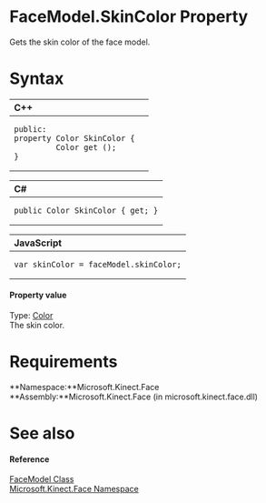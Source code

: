 FaceModel.SkinColor Property  
============================  

Gets the skin color of the face model. <span id="syntaxSection"></span>

Syntax  
======  

<table>
<colgroup>
<col width="100%" />
</colgroup>
<thead>
<tr class="header">
<th align="left">C++</th>
</tr>
</thead>
<tbody>
<tr class="odd">
<td align="left"><pre><code>public:  
property Color SkinColor {  
         Color get ();  
}</code></pre></td>
</tr>
</tbody>
</table>

<table>
<colgroup>
<col width="100%" />
</colgroup>
<thead>
<tr class="header">
<th align="left">C#</th>
</tr>
</thead>
<tbody>
<tr class="odd">
<td align="left"><pre><code>public Color SkinColor { get; }</code></pre></td>
</tr>
</tbody>
</table>

<table>
<colgroup>
<col width="100%" />
</colgroup>
<thead>
<tr class="header">
<th align="left">JavaScript</th>
</tr>
</thead>
<tbody>
<tr class="odd">
<td align="left"><pre><code>var skinColor = faceModel.skinColor;</code></pre></td>
</tr>
</tbody>
</table>

<span id="ID4ER"></span>
#### Property value  

Type: [Color](http://msdn.microsoft.com/en-us/library/windows.ui.color.aspx)  
The skin color.  

<span id="requirements"></span>

Requirements  
============  

**Namespace:**Microsoft.Kinect.Face  
**Assembly:**Microsoft.Kinect.Face (in microsoft.kinect.face.dll)  

<span id="ID4E3"></span>

See also  
========  

<span id="ID4E5"></span>
#### Reference  

[FaceModel Class](../../FaceModel_Class.md)  
 [Microsoft.Kinect.Face Namespace](../../../Kinect.Face.md)  



<!--Please do not edit the data in the comment block below.-->
<!--
TOCTitle : SkinColor Property
RLTitle : FaceModel.SkinColor Property
KeywordK : SkinColor property
KeywordK : FaceModel.SkinColor property
KeywordF : Microsoft.Kinect.Face.FaceModel.SkinColor
KeywordF : FaceModel.SkinColor
KeywordF : SkinColor
KeywordF : Microsoft.Kinect.Face.FaceModel.SkinColor
KeywordA : P:Microsoft.Kinect.Face.FaceModel.SkinColor
AssetID : P:Microsoft.Kinect.Face.FaceModel.SkinColor
Locale : en-us
CommunityContent : 1
APIType : Managed
APILocation : microsoft.kinect.face.dll
APIName : Microsoft.Kinect.Face.FaceModel.SkinColor
TargetOS : Windows
TopicType : kbSyntax
DevLang : VB
DevLang : CSharp
DevLang : JavaScript
DevLang : C++
DocSet : K4Wv2
ProjType : K4Wv2Proj
Technology : Kinect for Windows
Product : Kinect for Windows SDK v2
productversion : 20
-->
